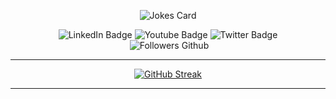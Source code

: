<div id="header" align="center">

  ![Jokes Card](https://readme-jokes.vercel.app/api?hideBorder)
  
<div id="badges">
  <img src="https://img.shields.io/badge/LinkedIn-blue?style=for-the-badge&logo=linkedin&logoColor=white" alt="LinkedIn Badge"/>
  <img src="https://img.shields.io/badge/YouTube-red?style=for-the-badge&logo=youtube&logoColor=white" alt="Youtube Badge"/>
  <img src="https://img.shields.io/badge/Twitter-blue?style=for-the-badge&logo=twitter&logoColor=white" alt="Twitter Badge"/>
</div>
<img src="https://komarev.com/ghpvc/?username=acuervoa&style=flat-square&color=blue" alt=""/>
<img src="https://img.shields.io/github/followers/acuervoa?style=social" alt="Followers Github"/>
  
  
---

[![GitHub Streak](https://streak-stats.demolab.com?user=acuervoa&theme=highcontrast&border_radius=10&locale=es&background=45%2CEB0000%2C170808)](https://git.io/streak-stats)

---

<!-- ![Metrics](https://github.com/acuervoa/acuervoa/blob/master/github-metrics.svg) -->


  
<!--  [![spotify-github-profile](https://spotify-github-profile.vercel.app/api/view?uid=kuerbo&cover_image=true&theme=novatorem&show_offline=false&background_color=121212&interchange=false)](https://github.com/kittinan/spotify-github-profile) -->
  
  
  
</div>

